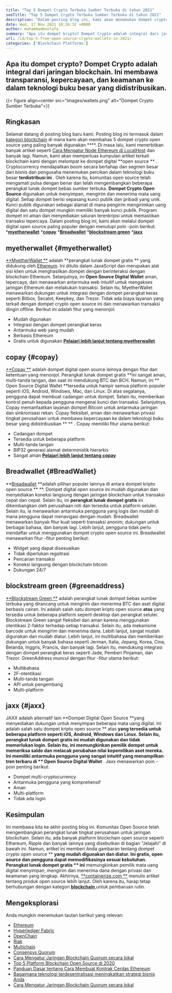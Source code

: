 ```yaml
---
title: "Top 5 Dompet Crypto Terbuka Sumber Terbuka di tahun 2021" 
seoTitle: "Top 5 Dompet Crypto Terbuka Sumber Terbuka di tahun 2021" 
description: "Dalam posting blog ini, kami akan menemukan dompet crypto open-source yang paling banyak digunakan seperti lariballet, copay, jaxx, greenaddress, dan myetherwallet." 
date: Wed, 17 Nov 2021 10:26:32 +0000
author: muhammadmustafa
summary: "Apa itu dompet kripto? Dompet Crypto adalah integral dari jaringan blockchain. Ini membawa transparansi, kepercayaan, dan keamanan ke dalam teknologi buku besar yang didistribusikan." 
url: /id/top-5-free-open-source-crypto-wallets-in-2021/
categories: ['Blockchain Platforms']
---
```


## Apa itu dompet crypto? Dompet Crypto adalah integral dari jaringan blockchain. Ini membawa transparansi, kepercayaan, dan keamanan ke dalam teknologi buku besar yang didistribusikan.

{{< figure align=center src="images/wallets.png" alt="Dompet Crypto Sumber Terbuka">}}


## Ringkasan
Selamat datang di posting blog baru kami. Posting blog ini termasuk dalam [kategori blockchain][1] di mana kami akan membahas 5 dompet crypto open source yang paling banyak digunakan ****. Di masa lalu, kami menerbitkan banyak artikel seperti [Cara Mengatur Node Ethereum di LocalHost][2] dan banyak lagi. Namun, kami akan memperluas kumpulan artikel terkait blockchain kami dengan melompat ke dompet digital  **open source ** . Cryptocurrency mendapatkan boom secara bertahap dan segmen besar dari bisnis dan pengusaha menemukan percikan dalam teknologi buku besar  **terdistribusi ini**  . Oleh karena itu, komunitas open source telah mengamati pulsa dengan benar dan telah mengembangkan beberapa perangkat lunak dompet bebas sumber terbuka.
**Dompet Crypto Open Source**  digunakan untuk menyimpan, mengirim dan menerima mata uang digital. Setiap dompet berisi sepasang kunci publik dan pribadi yang unik. Kunci publik digunakan sebagai alamat di mana pengirim mengirimkan uang digital dan satu dompet mungkin memiliki banyak kunci publik. Program dompet ini aman dan menyediakan saluran terenkripsi untuk memastikan transaksi tepercaya. Dalam posting blog ini, kami akan melalui dompet digital open source paling populer dengan menutupi poin -poin berikut.
  ***[myetherwallet][3]** 
  ***[copay][4]** 
  ***[Breadwallet][5]** 
  ***[blockstream green][6]** 
  ***[jaxx][7]** 

## myetherwallet   {#myetherwallet}
[**MyetherWallet **][8] adalah  **perangkat lunak dompet gratis **  yang didukung oleh [Ethereum][9]. Ini ditulis dalam JavaScript dan merupakan alat sisi klien untuk menghasilkan dompet dengan berinteraksi dengan blockchain Ethereum. Selanjutnya, ini  **Open Source Digital Wallet**   aman, tepercaya, dan menawarkan antarmuka web intuitif untuk mengakses jaringan Ethereum dan melakukan transaksi. Selain itu, MyetherWallet menawarkan dukungan untuk integrasi dengan dompet perangkat keras seperti Bitbox, Secalot, Keepkey, dan Trezor. Tidak ada biaya layanan yang terkait dengan dompet crypto open source ini dan menawarkan transaksi dingin offline.
Berikut ini adalah fitur yang menonjol:
  * Mudah digunakan
  * Integrasi dengan dompet perangkat keras
  * Antarmuka web yang mudah
  * Berbasis Ethereum
  * Gratis untuk digunakan
[**Pelajari lebih lanjut tentang myetherwallet** ][8]

## copay   {#copay}
[**Copay **][10] adalah dompet digital open source lainnya dengan fitur dan ketentuan yang menonjol. Perangkat lunak dompet gratis  **ini sangat aman, multi-tanda tangan, dan saat ini mendukung BTC dan BCH. Namun, ini **  Open Source Digital Wallet  **tersedia untuk hampir semua platform populer seperti iOS, Android, Windows, Mac, dan Linux. Di atas segalanya, pengguna dapat membuat cadangan untuk dompet. Selain itu, memberikan kontrol penuh kepada pengguna mengenai kunci dan transaksi. Selanjutnya, Copay memanfaatkan layanan dompet Bitcoin untuk antarmuka jaringan dan sinkronisasi rekan. Copay fleksibel, aman dan menawarkan privasi tingkat perusahaan untuk membawa kepercayaan ke dalam teknologi buku besar yang didistribusikan ** ** .
Copay memiliki fitur utama berikut:
  * Cadangan dompet
  * Tersedia untuk beberapa platform
  * Multi-tanda tangan
  * BIP32 generasi alamat deterministik hierarkis
  * Sangat aman
**[Pelajari lebih lanjut tentang copay][11]** 

## **Breadwallet**    {#BreadWallet}
**[Breadwallet][12]  **adalah pilihan populer lainnya di antara dompet kripto open source **  **. Dompet digital open source ini mudah digunakan dan menyediakan koneksi langsung dengan jaringan blockchain untuk transaksi cepat dan cepat. Selain itu, ini  **perangkat lunak dompet gratis**   ini dikembangkan oleh perusahaan roti dan tersedia untuk platform seluler. Selain itu, ia menawarkan antarmuka pengguna yang logis dan mudah di mana pengguna dapat menavigasi dengan mudah. Breadwallet menawarkan banyak fitur kuat seperti transaksi anonim, dukungan untuk berbagai bahasa, dan banyak lagi. Lebih lanjut, pengguna tidak perlu mendaftar untuk menggunakan dompet crypto open source ini.
Breadwallet menawarkan fitur -fitur penting berikut:
  * Widget yang dapat disesuaikan
  * Tidak diperlukan regsitrasi
  * Pencarian transaksi
  * Koneksi langsung dengan blockchain bitcoin
  * Dukungan 24/7

## blockstream green   {#greenaddress}
[**Blockstream Green **][13] adalah perangkat lunak dompet bebas sumber terbuka yang dirancang untuk mengirim dan menerima BTC dan aset digital berbasis cairan. Ini adalah salah satu dompet kripto open source  **atas**   yang tersedia untuk beberapa platform seperti desktop dan perangkat seluler. Blockstream Green sangat fleksibel dan aman karena menggunakan otentikasi 2-faktor terhadap setiap transaksi. Selain itu, ada mekanisme barcode untuk mengirim dan menerima dana. Lebih lanjut, sangat mudah digunakan dan mudah diatur. Lebih lanjut, ini multibahasa dan memberikan dukungan untuk banyak bahasa seperti Jerman, Italia, Jepang, Korea, Cina, Belanda, Inggris, Prancis, dan banyak lagi. Selain itu, mendukung integrasi dengan dompet perangkat keras seperti Jade, Pemberi Pinjaman, dan Trezor.
GreenAddress muncul dengan fitur -fitur utama berikut:
  * Multibahasa
  * 2F-otentikasi
  * Multi-tanda tangan
  * API untuk pengembang
  * Multi-platform

## jaxx   {#jaxx}
JAXX adalah alternatif lain **Dompet Digital Open Source  **yang menyediakan dukungan untuk menyimpan beberapa mata uang digital. Ini adalah salah satu dompet kripto open source **  atas  **yang tersedia untuk beberapa platform seperti iOS, Android, Windows dan Linux. Selain itu, perangkat lunak dompet gratis ini mudah digunakan dan tidak memerlukan login. Selain itu, ini memungkinkan pemilik dompet untuk memeriksa saldo dan melacak perubahan nilai kepemilikan aset mereka. Ini memiliki antarmuka pengguna yang sangat intuitif yang menampilkan tren terbaru di **  Open Source Digital Wallet** .
Jaxx menawarkan poin -poin penting berikut:
  * Dompet multi-cryptocurrency
  * Antarmuka pengguna yang komprehensif
  * Aman
  * Multi-platform
  * Tidak ada login

## Kesimpulan
Ini membawa kita ke akhir posting blog ini. Komunitas Open Source telah mengembangkan perangkat lunak tingkat perusahaan untuk jaringan blockchain. Selain itu, ada banyak platform blockchain open source seperti Ethereum, Ripple dan banyak lainnya yang disebutkan di bagian "Jelajahi" di bawah ini. Namun, artikel ini memberi Anda gambaran tentang dompet crypto open source ** **yang mudah digunakan dan diatur. Ini gratis, open source dan pengguna dapat memodifikasinya sesuai kebutuhan. Perangkat lunak dompet gratis **  ini**  memungkinkan pemilik mata uang digital menyimpan, mengirim dan menerima dana dengan privasi dan keamanan yang lengkap.
Akhirnya, [**containerize.com **][14] menulis artikel tentang produk open source lebih lanjut. Oleh karena itu, harap tetap berhubungan dengan kategori [ **blockchain**  ][1] untuk pembaruan rutin.

## Mengeksplorasi
Anda mungkin menemukan tautan berikut yang relevan:
  * [Ethereum][9]
  * [Hyperledger Fabric][15]
  * [OpenChain][16]
  * [Riak][17]
  * [Multichain][18]
  * [Consensys Quorum][19]
  * [Cara Mengatur Jaringan Blockchain Quorum secara lokal][20]
  * [Top 5 Platform Blockchain Open Source di 2020][21]
  * [Panduan Dasar tentang Cara Membuat Kontrak Cerdas Ethereum][22]
  * [Bagaimana teknologi terdesentralisasi meningkatkan strategi bisnis Anda][23]
  * [Cara Mengatur Jaringan Blockchain Quorum secara lokal][20]

  
[1]: https://products.containerize.com/blockchain-platforms/
[2]: https://blog.containerize.com/blockchain-platforms/what-is-testnet-how-to-deploy-it-ethereum-testnet/
[3]: #MyEtherWallet
[4]: #Copay
[5]: #Breadwallet
[6]: #GreenAddress
[7]: #Jaxx
[8]: https://www.myetherwallet.com/
[9]: https://products.containerize.com/blockchain-platforms/ethereum
[10]: https://github.com/bitpay/copay
[11]: //github.com/bitpay/copay
[12]: https://brd.com/
[13]: https://blockstream.com/green/
[14]: https://www.containerize.com/
[15]: https://products.containerize.com/blockchain-platforms/hyperledger-fabric
[16]: https://products.containerize.com/blockchain-platforms/openchain
[17]: https://products.containerize.com/blockchain-platforms/ripple
[18]: https://products.containerize.com/blockchain-platforms/multichain
[19]: https://products.containerize.com/blockchain-platforms/consensys-quorum
[20]: https://blog.containerize.com/blockchain-platforms/how-to-setup-consensys-quorum-blockchain-network-locally/
[21]: https://blog.containerize.com/blockchain-platforms/top-5-open-source-blockchain-platforms-in-2020/
[22]: https://blog.containerize.com/
[23]: https://blog.containerize.com/2020/11/27/how-decentralized-technology-upgrades-your-business-strategy/
